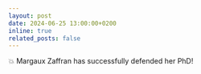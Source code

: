 ```yaml
---
layout: post
date: 2024-06-25 13:00:00+0200
inline: true
related_posts: false
---
```


:boom: Margaux Zaffran has successfully defended her PhD!  
